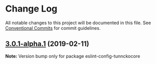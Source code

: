 # Change Log

All notable changes to this project will be documented in this file.
See [Conventional Commits](https://conventionalcommits.org) for commit guidelines.

## [3.0.1-alpha.1](https://github.com/tunnckoCore/monorepo/compare/eslint-config-tunnckocore@3.0.1-alpha.0...eslint-config-tunnckocore@3.0.1-alpha.1) (2019-02-11)

**Note:** Version bump only for package eslint-config-tunnckocore
